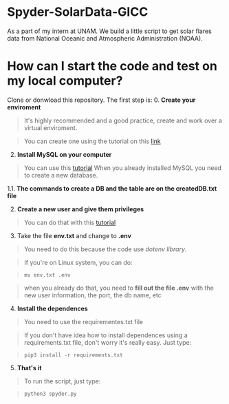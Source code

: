 # Spyder-SolarData-GICC
As a part of my intern at UNAM. We build a little script to get solar flares data from National Oceanic and Atmospheric Administration (NOAA).

# How can I start the code and test on my local computer?

Clone or donwload this repository. 
The first step is:
0. **Create your enviroment**
> It's highly recommended and a good practice, create and work over a virtual enviroment. 

> You can create one using the tutorial on this [link](https://docs.python.org/es/3/tutorial/venv.html)
2. **Install MySQL on your computer**
> You can use this [tutorial](https://www.solvetic.com/tutoriales/article/5373-como-instalar-mysql-8-0-en-ubuntu-18-04/)
When you already installed MySQL you need to create a new database. 

1.1. **The commands to create a DB and the table are on the createdDB.txt file**

2. **Create a new user and give them privileges**
> You can do that with this [tutorial](https://www.digitalocean.com/community/tutorials/crear-un-nuevo-usuario-y-otorgarle-permisos-en-mysql-es)

3. Take the file **env.txt** and change to **.env**
> You need to do this because the code use _dotenv library_.

> If you're on Linux system, you can do:

> ```mv env.txt .env```
 
> when you already do that, you need to **fill out the file .env** with the new user information, the port, the db name, etc

4. **Install the dependences**

> You need to use the requirementes.txt file 

> If you don't have idea how to install dependences using a requirements.txt file, don't worry it's really easy.
> Just type:
 
> ```pip3 install -r requirements.txt```


5. **That's it**
> To run the script, just type: 

> `python3 spyder.py`
